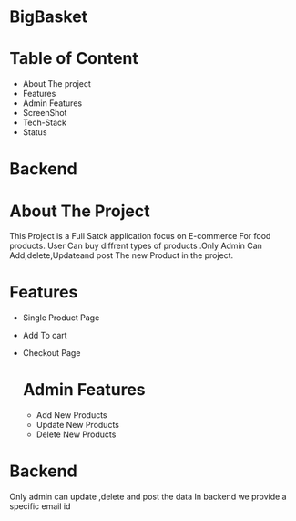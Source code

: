 # BigBasket
# Table of Content 
* About The project
* Features
* Admin Features
* ScreenShot
* Tech-Stack
* Status
# Backend


# About The Project
This Project is a Full Satck application focus on E-commerce For food products. User Can buy diffrent types of products .Only Admin Can Add,delete,Updateand post The new Product in the project.

# Features
* Single Product Page
* Add To cart
* Checkout Page
  
  # Admin  Features
  * Add New Products
  * Update New Products
  * Delete New Products
 # Backend
  Only admin  can update  ,delete  and post the  data 
   In  backend we provide a specific email id 
